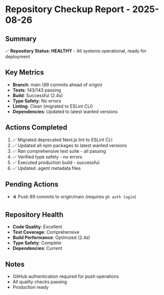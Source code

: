# Repository Checkup Report - 2025-08-26

## Summary
✅ **Repository Status: HEALTHY** - All systems operational, ready for deployment

## Key Metrics
- **Branch**: main (89 commits ahead of origin)
- **Tests**: 143/143 passing 
- **Build**: Successful (2.4s)
- **Type Safety**: No errors
- **Linting**: Clean (migrated to ESLint CLI)
- **Dependencies**: Updated to latest wanted versions

## Actions Completed
1. ✅ Migrated deprecated Next.js lint to ESLint CLI
2. ✅ Updated all npm packages to latest wanted versions
3. ✅ Ran comprehensive test suite - all passing
4. ✅ Verified type safety - no errors
5. ✅ Executed production build - successful
6. ✅ Updated .agent metadata files

## Pending Actions
- ⏸️ Push 89 commits to origin/main (requires `gh auth login`)

## Repository Health
- **Code Quality**: Excellent
- **Test Coverage**: Comprehensive
- **Build Performance**: Optimized (2.4s)
- **Type Safety**: Complete
- **Dependencies**: Current

## Notes
- GitHub authentication required for push operations
- All quality checks passing
- Production ready